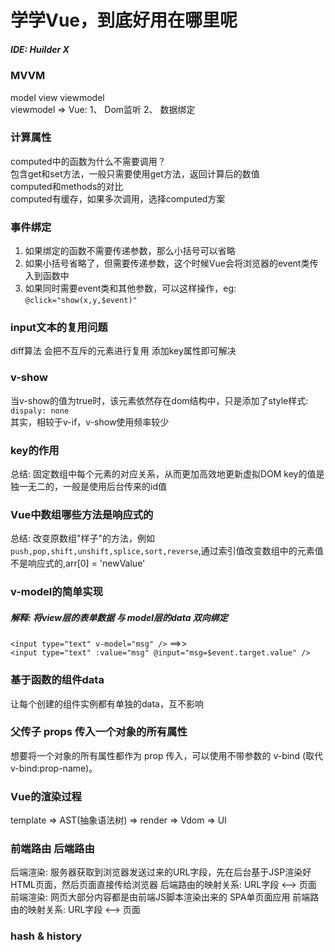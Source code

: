 # 学学Vue，到底好用在哪里呢
##### IDE: Huilder X 
### MVVM
model view viewmodel  
viewmodel =>  Vue: 1、 Dom监听  2、 数据绑定

### 计算属性
computed中的函数为什么不需要调用？  
	包含get和set方法，一般只需要使用get方法，返回计算后的数值  
computed和methods的对比  
	computed有缓存，如果多次调用，选择computed方案  
	
### 事件绑定
1. 如果绑定的函数不需要传递参数，那么小括号可以省略  
2. 如果小括号省略了，但需要传递参数，这个时候Vue会将浏览器的event类传入到函数中  
3. 如果同时需要event类和其他参数，可以这样操作，eg: `@click="show(x,y,$event)"`  

### input文本的复用问题
diff算法 会把不互斥的元素进行复用 添加key属性即可解决  

### v-show
当v-show的值为true时，该元素依然存在dom结构中，只是添加了style样式: `dispaly: none`  
其实，相较于v-if，v-show使用频率较少  

### key的作用
总结: 固定数组中每个元素的对应关系，从而更加高效地更新虚拟DOM
key的值是独一无二的，一般是使用后台传来的id值

### Vue中数组哪些方法是响应式的
总结: 改变原数组"样子"的方法，例如`push,pop,shift,unshift,splice,sort,reverse`,通过索引值改变数组中的元素值不是响应式的,arr[0] = 'newValue'  

### v-model的简单实现
##### 解释: 将view层的表单数据 与 model层的data 双向绑定
`<input type="text" v-model="msg" />`
	==>>	
`<input type="text" :value="msg" @input="msg=$event.target.value" />`

### 基于函数的组件data
让每个创建的组件实例都有单独的data，互不影响

### 父传子 props 传入一个对象的所有属性
想要将一个对象的所有属性都作为 prop 传入，可以使用不带参数的 v-bind (取代 v-bind:prop-name)。

### Vue的渲染过程
  template => AST(抽象语法树) => render => Vdom => UI

### 前端路由 后端路由
  后端渲染: 服务器获取到浏览器发送过来的URL字段，先在后台基于JSP渲染好HTML页面，然后页面直接传给浏览器
    后端路由的映射关系: URL字段 <--> 页面
  前端渲染: 网页大部分内容都是由前端JS脚本渲染出来的
    SPA单页面应用
    前端路由的映射关系: URL字段 <--> 页面

### hash & history